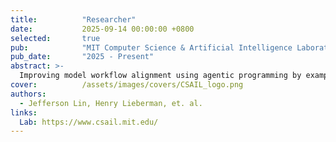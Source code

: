 ```yaml
---
title:          "Researcher"
date:           2025-09-14 00:00:00 +0800
selected:       true
pub:            "MIT Computer Science & Artificial Intelligence Laboratory"
pub_date:       "2025 - Present"
abstract: >-
  Improving model workflow alignment using agentic programming by example for digital tasks. 
cover:          /assets/images/covers/CSAIL_logo.png
authors:
  - Jefferson Lin, Henry Lieberman, et. al.  
links:
  Lab: https://www.csail.mit.edu/
---
```

